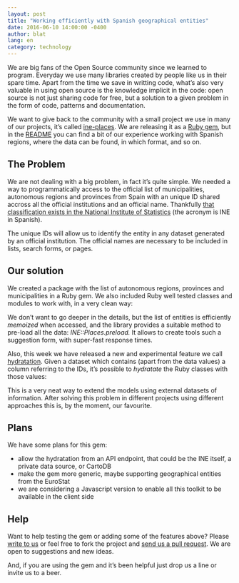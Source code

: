 ```yaml
---
layout: post
title: "Working efficiently with Spanish geographical entities"
date: 2016-06-10 14:00:00 -0400
author: blat
lang: en
category: technology
---
```


We are big fans of the Open Source community since we learned to program. Everyday we use many libraries created by people like us in their spare time. Apart from the time we save in writting code, what’s also very valuable in using open source is the knowledge implicit in the code: open source is not just sharing code for free, but a solution to a given problem in the form of code, patterns and documentation.

We want to give back to the community with a small project we use in many of our projects, it’s called [ine-places](http://populatetools.github.io/ine-places/). We are releasing it as a [Ruby gem](https://rubygems.org/gems/ine-places), but in the [README](https://github.com/PopulateTools/ine-places#ine-places-gem) you can find a bit of our experience working with Spanish regions, where the data can be found, in which format, and so on.

## The Problem

We are not dealing with a big problem, in fact it’s quite simple. We needed a way to programmatically access to the official list of municipalities, autonomous regions and provinces from Spain with an unique ID shared accross all the official institutions and an official name. Thankfully [that classification exists in the National Institute of Statistics](http://www.ine.es/daco/daco42/codmun/codmun11/11codmunmapa.htm) (the acronym is INE in Spanish).

The unique IDs will allow us to identify the entity in any dataset generated by an official institution. The official names are necessary to be included in lists, search forms, or pages.

## Our solution

We created a package with the list of autonomous regions, provinces and municipalities in a Ruby gem. We also included Ruby well tested classes and modules to work with, in a very clean way:

<script src="https://gist.github.com/ferblape/46a2e591f117d966ef72da49e0cf3570.js"></script>

We don’t want to go deeper in the details, but the list of entities is efficiently _memoized_ when accessed, and the library provides a suitable method to pre-load all the data: _INE::Places.preload._ It allows to create tools such a suggestion form, with super-fast response times.

Also, this week we have released a new and experimental feature we call [hydratation](https://github.com/PopulateTools/ine-places#hydratating-models-with-data-experimental-feature). Given a dataset which contains (apart from the data values) a column referring to the IDs, it’s possible to _hydratate_ the Ruby classes with those values:

<script src="https://gist.github.com/ferblape/0ecec41680f898d211fc8bcaeb025429.js"></script>

This is a very neat way to extend the models using external datasets of information. After solving this problem in different projects using different approaches this is, by the moment, our favourite.

## Plans

We have some plans for this gem:

- allow the hydratation from an API endpoint, that could be the INE itself, a private data source, or CartoDB
- make the gem more generic, maybe supporting geographical entities from the EuroStat
- we are considering a Javascript version to enable all this toolkit to be available in the client side

## Help

Want to help testing the gem or adding some of the features above? Please [write to us](mailto:lets@populate.tools/) or feel free to fork the project and [send us a pull request](https://github.com/PopulateTools/ine-places#contributing). We are open to suggestions and new ideas.

And, if you are using the gem and it’s been helpful just drop us a line or invite us to a beer.
